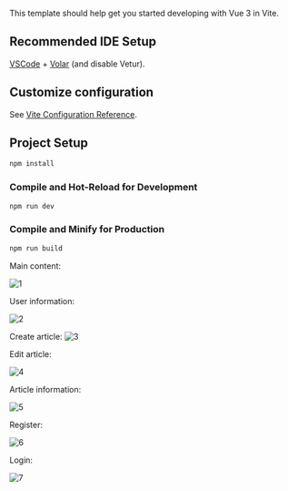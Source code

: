 This template should help get you started developing with Vue 3 in Vite.

## Recommended IDE Setup

[VSCode](https://code.visualstudio.com/) + [Volar](https://marketplace.visualstudio.com/items?itemName=Vue.volar) (and disable Vetur).

## Customize configuration

See [Vite Configuration Reference](https://vitejs.dev/config/).

## Project Setup

```sh
npm install
```

### Compile and Hot-Reload for Development

```sh
npm run dev
```

### Compile and Minify for Production

```sh
npm run build
```

Main content:

![1](https://github.com/user-attachments/assets/bce32d7d-414e-4bd3-b6c0-a1f69e8b1d70)

User information:

![2](https://github.com/user-attachments/assets/6daded4c-8d5d-4688-bdca-5a19e1338aa3)

Create article:
![3](https://github.com/user-attachments/assets/b1d6b745-056b-4da0-a935-d111ddf7c059)

Edit article:

![4](https://github.com/user-attachments/assets/ec563b46-8f36-4964-9aa2-c12f150d4bed)

Article information:

![5](https://github.com/user-attachments/assets/1d76ef5f-88f5-4965-8cea-d78424947a72)

Register:

![6](https://github.com/user-attachments/assets/8f350aed-964f-4039-9d55-ac2da58982a1)

Login:

![7](https://github.com/user-attachments/assets/484b61dd-4d42-4c4f-bae7-30b7f914c4c8)
